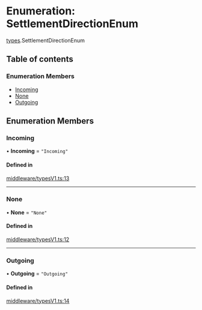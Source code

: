 # Enumeration: SettlementDirectionEnum

[types](../wiki/types).SettlementDirectionEnum

## Table of contents

### Enumeration Members

- [Incoming](../wiki/types.SettlementDirectionEnum#incoming)
- [None](../wiki/types.SettlementDirectionEnum#none)
- [Outgoing](../wiki/types.SettlementDirectionEnum#outgoing)

## Enumeration Members

### Incoming

• **Incoming** = ``"Incoming"``

#### Defined in

[middleware/typesV1.ts:13](https://github.com/PolymeshAssociation/polymesh-sdk/blob/2d3ac2ae/src/middleware/typesV1.ts#L13)

___

### None

• **None** = ``"None"``

#### Defined in

[middleware/typesV1.ts:12](https://github.com/PolymeshAssociation/polymesh-sdk/blob/2d3ac2ae/src/middleware/typesV1.ts#L12)

___

### Outgoing

• **Outgoing** = ``"Outgoing"``

#### Defined in

[middleware/typesV1.ts:14](https://github.com/PolymeshAssociation/polymesh-sdk/blob/2d3ac2ae/src/middleware/typesV1.ts#L14)
